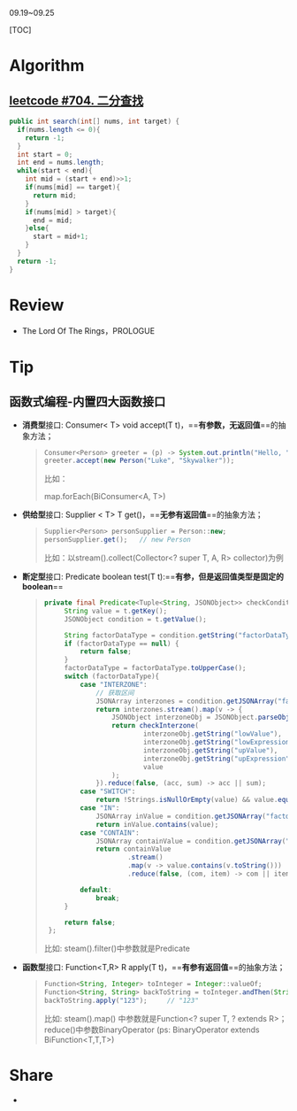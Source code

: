 09.19~09.25

[TOC]

# Algorithm

## [leetcode #704. 二分查找](https://leetcode.cn/problems/binary-search/)

```java
public int search(int[] nums, int target) {
  if(nums.length <= 0){
    return -1;
  }
  int start = 0;
  int end = nums.length;
  while(start < end){
    int mid = (start + end)>>1;
    if(nums[mid] == target){
      return mid;
    }
    if(nums[mid] > target){
      end = mid;
    }else{
      start = mid+1;
    }
  }
  return -1;
}
```



# Review

- The Lord Of The Rings，PROLOGUE


# Tip

## 函数式编程-内置四大函数接口

- **消费型**接口: Consumer< T> void accept(T t)，==**有参数，无返回值**==的抽象方法；

  > ```java
  > Consumer<Person> greeter = (p) -> System.out.println("Hello, " + p.firstName);
  > greeter.accept(new Person("Luke", "Skywalker"));
  > ```
  >
  > 比如：
  >
  > map.forEach(BiConsumer<A, T>)

- **供给型**接口: Supplier < T> T get()，==**无参有返回值**==的抽象方法；

  > ```java
  > Supplier<Person> personSupplier = Person::new;
  > personSupplier.get();   // new Person
  > ```
  >
  > 比如：以stream().collect(Collector<? super T, A, R> collector)为例

- **断定型**接口: Predicate<T> boolean test(T t):==**有参，但是返回值类型是固定的boolean**==

  > ```java
  > private final Predicate<Tuple<String, JSONObject>> checkCondition = t -> {
  >      String value = t.getKey();
  >      JSONObject condition = t.getValue();
  > 
  >      String factorDataType = condition.getString("factorDataType");
  >      if (factorDataType == null) {
  >          return false;
  >      }
  >      factorDataType = factorDataType.toUpperCase();
  >      switch (factorDataType){
  >          case "INTERZONE":
  >              // 获取区间
  >              JSONArray interzones = condition.getJSONArray("factorValue");
  >              return interzones.stream().map(v -> {
  >                  JSONObject interzoneObj = JSONObject.parseObject(JSONObject.toJSONString(v));
  >                  return checkInterzone(
  >                          interzoneObj.getString("lowValue"),
  >                          interzoneObj.getString("lowExpression"),
  >                          interzoneObj.getString("upValue"),
  >                          interzoneObj.getString("upExpression"),
  >                          value
  >                  );
  >              }).reduce(false, (acc, sum) -> acc || sum);
  >          case "SWITCH":
  >              return !Strings.isNullOrEmpty(value) && value.equals(condition.getString("factorValue"));
  >          case "IN":
  >              JSONArray inValue = condition.getJSONArray("factorValue");
  >              return inValue.contains(value);
  >          case "CONTAIN":
  >              JSONArray containValue = condition.getJSONArray("factorValue");
  >              return containValue
  >                      .stream()
  >                      .map(v -> value.contains(v.toString()))
  >                      .reduce(false, (com, item) -> com || item);
  > 
  >          default:
  >              break;
  >      }
  > 
  >      return false;
  >  };
  > ```
  >
  > 比如: steam().filter()中参数就是Predicate

- **函数型**接口: Function<T,R> R apply(T t)，==**有参有返回值**==的抽象方法；

  > ```java
  > Function<String, Integer> toInteger = Integer::valueOf;
  > Function<String, String> backToString = toInteger.andThen(String::valueOf);
  > backToString.apply("123");     // "123"
  > ```
  >
  > 比如:  steam().map() 中参数就是Function<? super T, ? extends R>；reduce()中参数BinaryOperator<T> (ps: BinaryOperator<T> extends BiFunction<T,T,T>)


# Share

- 
